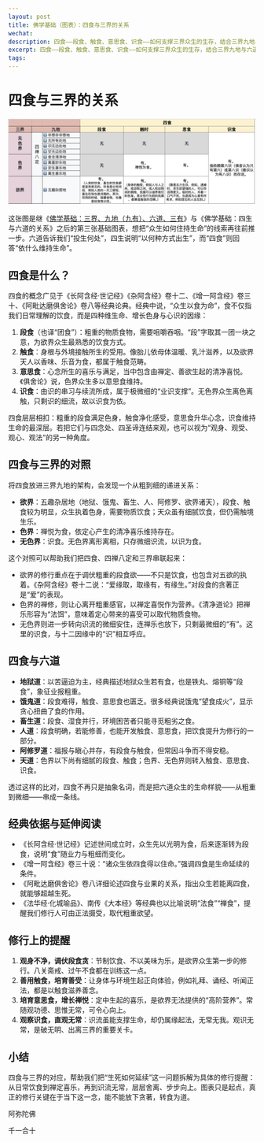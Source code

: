 ```yaml
---
layout: post
title: 佛学基础（图表）：四食与三界的关系
wechat: 
description: 四食——段食、触食、意思食、识食——如何支撑三界众生的生存，结合三界九地与六道的架构，整理相关经典与修行启示。
excerpt: 四食——段食、触食、意思食、识食——如何支撑三界众生的生存，结合三界九地与六道的架构，整理相关经典与修行启示。
tags:
---
```


# 四食与三界的关系

![四食×三界](../images/2025-10-05-22-23-42.png)

这张图是继《[佛学基础：三界、九地（九有）、六道、三有](https://mp.weixin.qq.com/s/7IAI5TzicGvcp6uo1XwrrQ)》与《佛学基础：四生与六道的关系》之后的第三张基础图表，想把“众生如何住持生命”的线索再往前推一步。六道告诉我们“投生何处”，四生说明“以何种方式出生”，而“四食”则回答“依什么维持生命”。

## 四食是什么？

四食的概念广见于《长阿含经·世记经》《杂阿含经》卷十二、《增一阿含经》卷三十、《阿毗达磨俱舍论》卷八等经典论典。经典中说，“众生以食为命”，食不仅指我们日常理解的饮食，而是四种维生命、增长色身与心识的因缘：

1. **段食**（也译“团食”）：粗重的物质食物，需要咀嚼吞咽。“段”字取其一团一块之意，为欲界众生最熟悉的饮食方式。
2. **触食**：身根与外境接触所生的受用。像胎儿依母体温暖、乳汁滋养，以及欲界天人以香味、乐音为食，都属于触食范畴。
3. **意思食**：心念所生的喜乐与满足，当中包含由禅定、善欲生起的清净喜悦。《俱舍论》说，色界众生多以意思食维持。
4. **识食**：由识的串习与续流所成，属于极微细的“业识支撑”。无色界众生离色离触，只剩识的细流，故以识食为依。

四食层层相扣：粗重的段食满足色身，触食净化感受，意思食升华心念，识食维持生命的最深层。若把它们与四念处、四圣谛连结来观，也可以视为“观身、观受、观心、观法”的另一种角度。

## 四食与三界的对照

将四食放进三界九地的架构，会发现一个从粗到细的递进关系：

* **欲界**：五趣杂居地（地狱、饿鬼、畜生、人、阿修罗、欲界诸天），段食、触食较为明显，众生执着色身，需要物质饮食；天众虽有细腻饮食，但仍需触境生乐。
* **色界**：禅悦为食，依定心产生的清净喜乐维持存在。 
* **无色界**：识食。无色界离形离相，只存微细识流，以识为食。

这个对照可以帮助我们把四食、四禅八定和三界串联起来：

* 欲界的修行重点在于调伏粗重的段食欲——不只是饮食，也包含对五欲的执着。《杂阿含经》卷十二说：“爱缘取，取缘有，有缘生。”对段食的贪著正是“爱”的表现。
* 色界的禅修，则让心离开粗重感官，以禅定喜悦作为营养。《清净道论》把禅乐形容为“法饵”，意味着定心带来的喜受可以取代物质食物。
* 无色界则进一步转向识流的微细安住，连禅乐也放下，只剩最微细的“有”。这里的识食，与十二因缘中的“识”相互呼应。

## 四食与六道

* **地狱道**：以苦逼迫为主，经典描述地狱众生若有食，也是铁丸、熔铜等“段食”，象征业报粗重。
* **饿鬼道**：段食难得，触食、意思食也匮乏。很多经典说饿鬼“望食成火”，显示贪心扭曲了食的作用。
* **畜生道**：段食、湿食并行，环境困苦者只能寻觅粗劣之食。
* **人道**：段食明确，若能修善，也能开发触食、意思食，把饮食提升为修行的一部分。
* **阿修罗道**：福报与瞋心并存，有段食与触食，但常因斗争而不得安稳。
* **天道**：色界以下尚有细腻的段食、触食；色界、无色界则转入触食、意思食、识食。

透过这样的比对，四食不再只是抽象名词，而是把六道众生的生命样貌——从粗重到微细——串成一条线。

## 经典依据与延伸阅读

* 《长阿含经·世记经》记述世间成立时，众生先以光明为食，后来逐渐转为段食，说明“食”随业力与粗细而变化。
* 《增一阿含经》卷三十说：“诸众生依四食得以住命。”强调四食是生命延续的条件。
* 《阿毗达磨俱舍论》卷八详细论述四食与业果的关系，指出众生若能离四食，就能够超越生死。
* 《法华经·化城喻品》、南传《大本经》等经典也以比喻说明“法食”“禅食”，提醒我们修行人可由正法摄受，取代粗重欲望。

## 修行上的提醒

1. **观身不净，调伏段食贪**：节制饮食、不以美味为乐，是欲界众生第一步的修行。八关斋戒、过午不食都在训练这一点。
2. **善用触食，培育善受**：让身体与环境生起正向体验，例如礼拜、诵经、听闻正法，都是以触食滋养善念。
3. **培育意思食，增长禅悦**：定中生起的喜乐，是欲界无法提供的“高阶营养”。常随观功德、思惟无常，可令心向上。
4. **观察识食，直观无常**：识流虽能支撑生命，却仍属缘起法，无常无我。观识无常，是破无明、出离三界的重要关卡。

## 小结

四食与三界的对应，帮助我们把“生死如何延续”这一问题拆解为具体的修行提醒：从日常饮食到禅定喜乐，再到识流无常，层层舍离、步步向上。图表只是起点，真正的修行关键在于当下这一念，能不能放下贪著，转食为道。

阿弥陀佛

千一合十

